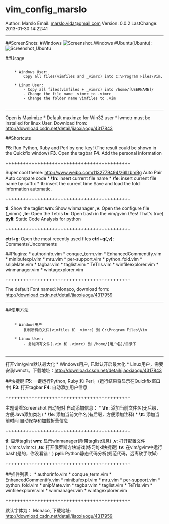 vim_config_marslo
=================

Author: Marslo
Email: marslo.vida@gmail.com
Version: 0.0.2
LastChange: 2013-01-30 14:22:41

-----------------------------
##ScreenShots:
#Windows
![Screenshot_Windows](https://github.com/woainvzu/vim_config_marslo/blob/master/Screenshot.png?raw=true)
#Ubuntu(Ubuntu):
![Screenshot_Ubuntu](https://github.com/woainvzu/vim_config_marslo/blob/master/Screenshots_Ubuntu.png?raw=true)


##Usage
<pre>
<code>
    * Windows User:
        Copy all files(vimfiles and _vimrc) into C:\Program Files\Vim.

    * Linux User:
        - Copy all files(vimfiles + _vimrc) into /home/[USERNAME]/
        - Change the file name _vimrc to .vimrc
        - Change the folder name vimfiles to .vim
</code>
</pre>

-----------------------------

Open is Maximize
    * Default maximze for Win32 user
    * lwmctr must be installed for linux User. Download from: http://download.csdn.net/detail/jiaoxiaogu/4317843

##Shortcuts

**F5**: Run Python, Ruby and Perl by one key! (The result could be shown in the Quickfix window)
**F3**. Open the tagbar
**F4**. Add the personal information

+++++++++++++++++++++++++++++++++++++++++++

Super cool theme: http://www.weibo.com/1132779494/z6lIzbmBg
Auto Pair
Auto compare code
    *  **\fn**: insert current file name
    *  **\fe**: insert current file name by suffix
    *  **tt**:  insert the current time
Save and load the fold information automatic.

+++++++++++++++++++++++++++++++++++++++++++

**tl**:     Show the taglist
**wm**:    Show winmanager
**,v**:    Open the configure file (_vimrc)
**,te**:    Open the Tetris
**tv**:     Open bash in the vim/gvim (Yes! That's true)
**pyli**:   Static Code Analysis for python

+++++++++++++++++++++++++++++++++++++++++++

**ctrl+g**:     Open the most recently used files
**ctrl+q(,v)**: Comments/Uncomments


##Plugins:
    * authorinfo.vim
    * conque_term.vim
    * EnhancedCommentify.vim
    * minibufexpl.vim
    * mru.vim
    * per-support.vim
    * python_fold.vim
    * snipMate.vim
    * tagbar.vim
    * taglist.vim
    * TeTrIs.vim
    * winfileexplorer.vim
    * winmanager.vim
    * wintagexplorer.vim

+++++++++++++++++++++++++++++++++++++++++++

The default Font named: Monaco, download form: http://download.csdn.net/detail/jiaoxiaogu/4317959

-----------------------------

##使用方法
<pre>
<code>
    * Windows用户
        复制所有的文件(vimfiles 和 _vimrc) 到 C:\Program Files\Vim

    * Linux User:
        - 复制所有文件(.vim 和 .vimrc) 到 /home/[用户名]/目录下
</code>
</pre>

-----------------------------

打开vim/gvim默认最大化
    * Windows用户, 已默认开启最大化
    * Linux用户，需要安装lwmctr。下载地址：http://download.csdn.net/detail/jiaoxiaogu/4317843

##快捷键
**F5**: 一键运行Python, Ruby 和 Perl。(运行结果将显示在Quickfix窗口中)
**F3**: 打开tagbar
**F4**: 自动添加用户信息

+++++++++++++++++++++++++++++++++++++++++++

主题请看Screenshot
自动配对
自动添加信息：
    * **\fn**: 添加当前文件名(无后缀，方便Java添加类名)
    * **\fe**: 添加当前文件名(有后缀，方便添加注释)
    * **\tt**: 添加当前时间
自动保存和加载折叠信息

+++++++++++++++++++++++++++++++++++++++++++

**tl**: 显示taglist
**wm**: 显示winmanager(附带taglist信息)
**,v**: 打开配置文件(_vimrc/.vimrc)
**,te**: 打开俄罗斯方块游戏(练习hjkl快捷键)
**tv**: 在vim/gvim中运行bash(是的，你没看错！)
**pyli**: Python静态代码分析(规范代码，远离砍手砍脚)

+++++++++++++++++++++++++++++++++++++++++++

##插件列表：
    * authorinfo.vim
    * conque_term.vim
    * EnhancedCommentify.vim
    * minibufexpl.vim
    * mru.vim
    * per-support.vim
    * python_fold.vim
    * snipMate.vim
    * tagbar.vim
    * taglist.vim
    * TeTrIs.vim
    * winfileexplorer.vim
    * winmanager.vim
    * wintagexplorer.vim

+++++++++++++++++++++++++++++++++++++++++++

默认字体为： Monaco, 下载地址: http://download.csdn.net/detail/jiaoxiaogu/4317959
